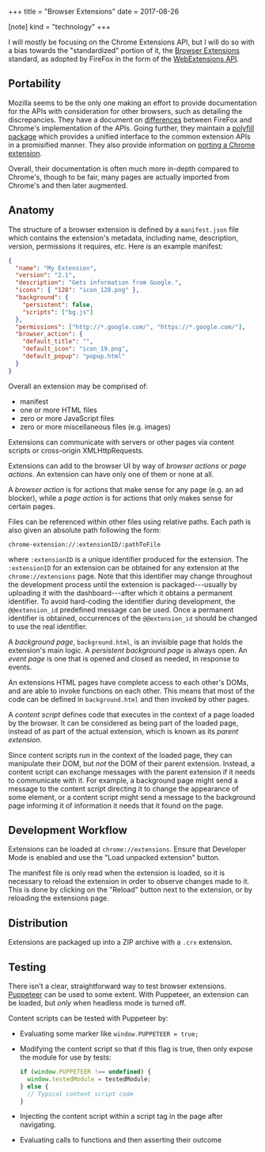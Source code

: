 +++
title = "Browser Extensions"
date = 2017-08-26

[note]
kind = "technology"
+++

I will mostly be focusing on the Chrome Extensions API, but I will do so with a bias towards the "standardized" portion of it, the [Browser Extensions] standard, as adopted by FireFox in the form of the [WebExtensions API].

[Browser Extensions]: https://browserext.github.io/browserext/
[WebExtensions API]: https://developer.mozilla.org/en-US/Add-ons/WebExtensions

<nav id="toc"></nav>

## Portability

Mozilla seems to be the only one making an effort to provide documentation for the APIs with consideration for other browsers, such as detailing the discrepancies. They have a document on [differences][webextension-differences] between FireFox and Chrome's implementation of the APIs. Going further, they maintain a [polyfill package] which provides a unified interface to the common extension APIs in a promisified manner. They also provide information on [porting a Chrome extension].

[webextension-differences]: https://developer.mozilla.org/en-US/Add-ons/WebExtensions/Chrome_incompatibilities
[polyfill package]: https://github.com/mozilla/webextension-polyfill
[porting a Chrome extension]: https://developer.mozilla.org/en-US/Add-ons/WebExtensions/Porting_a_Google_Chrome_extension

Overall, their documentation is often much more in-depth compared to Chrome's, though to be fair, many pages are actually imported from Chrome's and then later augmented.

## Anatomy

The structure of a browser extension is defined by a `manifest.json` file which contains the extension's metadata, including name, description, version, permissions it requires, etc. Here is an example manifest:

``` json
{
  "name": "My Extension",
  "version": "2.1",
  "description": "Gets information from Google.",
  "icons": { "128": "icon_128.png" },
  "background": {
    "persistent": false,
    "scripts": ["bg.js"]
  },
  "permissions": ["http://*.google.com/", "https://*.google.com/"],
  "browser_action": {
    "default_title": "",
    "default_icon": "icon_19.png",
    "default_popup": "popup.html"
  }
}
```

Overall an extension may be comprised of:

* manifest
* one or more HTML files
* zero or more JavaScript files
* zero or more miscellaneous files (e.g. images)

Extensions can communicate with servers or other pages via content scripts or cross-origin XMLHttpRequests.

Extensions can add to the browser UI by way of _browser actions_ or _page actions_. An extension can have only one of them or none at all.

A _browser action_ is for actions that make sense for any page (e.g. an ad blocker), while a _page action_ is for actions that only makes sense for certain pages.

Files can be referenced within other files using relative paths. Each path is also given an absolute path following the form:

```
chrome-extension://:extensionID/:pathToFile
```

where `:extensionID` is a unique identifier produced for the extension. The `:extensionID` for an extension can be obtained for any extension at the `chrome://extensions` page. Note that this identifier may change throughout the development process until the extension is packaged---usually by uploading it with the dashboard---after which it obtains a permanent identifier. To avoid hard-coding the identifier during development, the `@@extension_id` predefined message can be used. Once a permanent identifier is obtained, occurrences of the `@@extension_id` should be changed to use the real identifier.

A _background page_, `background.html`, is an invisible page that holds the extension's main logic. A _persistent background page_ is always open. An _event page_ is one that is opened and closed as needed, in response to events.

An extensions HTML pages have complete access to each other's DOMs, and are able to invoke functions on each other. This means that most of the code can be defined in `background.html` and then invoked by other pages.

A _content script_ defines code that executes in the context of a page loaded by the browser. It can be considered as being part of the loaded page, instead of as part of the actual extension, which is known as its _parent extension_.

Since content scripts run in the context of the loaded page, they can manipulate their DOM, but _not_ the DOM of their parent extension. Instead, a content script can exchange messages with the parent extension if it needs to communicate with it. For example, a background page might send a message to the content script directing it to change the appearance of some element, or a content script might send a message to the background page informing it of information it needs that it found on the page.

## Development Workflow

Extensions can be loaded at `chrome://extensions`. Ensure that Developer Mode is enabled and use the "Load unpacked extension" button.

The manifest file is only read when the extension is loaded, so it is necessary to reload the extension in order to observe changes made to it. This is done by clicking on the "Reload" button next to the extension, or by reloading the extensions page.

## Distribution

Extensions are packaged up into a ZIP archive with a `.crx` extension.

## Testing

There isn't a clear, straightforward way to test browser extensions. [Puppeteer](https://developers.google.com/web/tools/puppeteer) can be used to some extent. With Puppeteer, an extension can be loaded, but _only_ when headless mode is turned off.

Content scripts can be tested with Puppeteer by:

* Evaluating some marker like `window.PUPPETEER = true;`
* Modifying the content script so that if this flag is true, then only expose the module for use by tests:

    ``` typescript
    if (window.PUPPETEER !== undefined) {
      window.testedModule = testedModule;
    } else {
      // Typical content script code
    }
    ```

* Injecting the content script within a script tag in the page after navigating.
* Evaluating calls to functions and then asserting their outcome